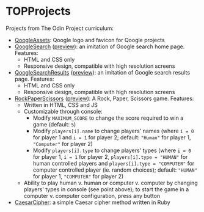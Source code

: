 # TOPProjects
Projects from The Odin Project curriculum:
* [QoogleAssets](https://github.com/qmarlats/TOPProjects/tree/master/QoogleAssets): Qoogle logo and favicon for Qoogle projects
* [QoogleSearch](https://github.com/qmarlats/TOPProjects/tree/master/QoogleSearch) ([preview](https://qmarlats.github.io/TOPProjects/QoogleSearch/)): an imitation of Google search home page. Features:
    * HTML and CSS only
    * Responsive design, compatible with high resolution screens
* [QoogleSearchResults](https://github.com/qmarlats/TOPProjects/tree/master/QoogleSearchResults) ([preview](https://qmarlats.github.io/TOPProjects/QoogleSearchResults/)): an imitation of Google search results page. Features:
    * HTML and CSS only
    * Responsive design, compatible with high resolution screens
* [RockPaperScissors](https://github.com/qmarlats/TOPProjects/tree/master/RockPaperScissors) ([preview](https://qmarlats.github.io/TOPProjects/RockPaperScissors/)): A Rock, Paper, Scissors game. Features:
    * Written in HTML, CSS and JS
    * Customizable through console:
      * Modify `MAXIMUM_SCORE` to change the score required to win a game (default: `5`)
      * Modify `players[i].name` to change players' names (where `i = 0` for player 1 and `i = 1` for player 2; default: `"Human"` for player 1, `"Computer"` for player 2)
      * Modify `players[i].type` to change players' types (where `i = 0` for player 1, `i = 1` for player 2, `players[i].type = "HUMAN"`  for human controlled players and `players[i].type = "COMPUTER"` for computer controlled player (ie. random choices); default: `"HUMAN"` for player 1, `"COMPUTER"` for player 2)
    * Ability to play human v. human or computer v. computer by changing players' types in console (see point above); to start the game in a computer v. computer configuration, press any button
* [CaesarCipher](https://github.com/qmarlats/TOPProjects/tree/master/CaesarCipher): a simple Caesar cipher method written in Ruby
